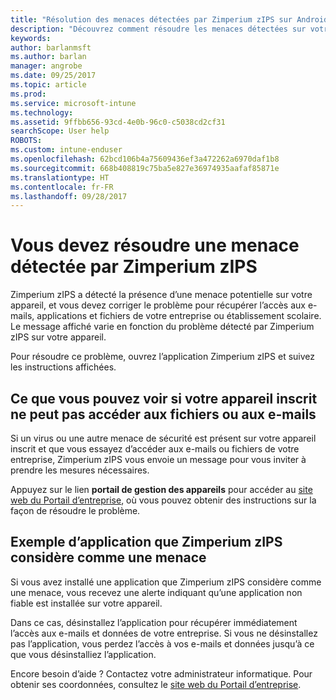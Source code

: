 ```yaml
---
title: "Résolution des menaces détectées par Zimperium zIPS sur Android | Microsoft Docs"
description: "Découvrez comment résoudre les menaces détectées sur votre appareil Android."
keywords: 
author: barlanmsft
ms.author: barlan
manager: angrobe
ms.date: 09/25/2017
ms.topic: article
ms.prod: 
ms.service: microsoft-intune
ms.technology: 
ms.assetid: 9ffbb656-93cd-4e0b-96c0-c5038cd2cf31
searchScope: User help
ROBOTS: 
ms.custom: intune-enduser
ms.openlocfilehash: 62bcd106b4a75609436ef3a472262a6970daf1b8
ms.sourcegitcommit: 668b408819c75ba5e827e36974935aafaf85871e
ms.translationtype: HT
ms.contentlocale: fr-FR
ms.lasthandoff: 09/28/2017
---
```

# <a name="you-need-to-resolve-a-threat-found-by-zimperium-zips"></a>Vous devez résoudre une menace détectée par Zimperium zIPS

Zimperium zIPS a détecté la présence d’une menace potentielle sur votre appareil, et vous devez corriger le problème pour récupérer l’accès aux e-mails, applications et fichiers de votre entreprise ou établissement scolaire. Le message affiché varie en fonction du problème détecté par Zimperium zIPS sur votre appareil.

Pour résoudre ce problème, ouvrez l’application Zimperium zIPS et suivez les instructions affichées.

## <a name="what-you-might-see-if-your-enrolled-device-is-blocked-from-accessing-email-or-files"></a>Ce que vous pouvez voir si votre appareil inscrit ne peut pas accéder aux fichiers ou aux e-mails

Si un virus ou une autre menace de sécurité est présent sur votre appareil inscrit et que vous essayez d’accéder aux e-mails ou fichiers de votre entreprise, Zimperium zIPS vous envoie un message pour vous inviter à prendre les mesures nécessaires.

Appuyez sur le lien **portail de gestion des appareils** pour accéder au [site web du Portail d’entreprise](https://portal.manage.microsoft.com), où vous pouvez obtenir des instructions sur la façon de résoudre le problème.

## <a name="example-of-an-app-that-zimperium-zips-sees-as-a-threat"></a>Exemple d’application que Zimperium zIPS considère comme une menace

Si vous avez installé une application que Zimperium zIPS considère comme une menace, vous recevez une alerte indiquant qu’une application non fiable est installée sur votre appareil.

Dans ce cas, désinstallez l’application pour récupérer immédiatement l’accès aux e-mails et données de votre entreprise. Si vous ne désinstallez pas l’application, vous perdez l’accès à vos e-mails et données jusqu’à ce que vous désinstalliez l’application.

Encore besoin d’aide ? Contactez votre administrateur informatique. Pour obtenir ses coordonnées, consultez le [site web du Portail d’entreprise](https://portal.manage.microsoft.com).
